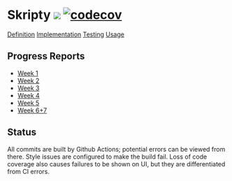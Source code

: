 # Skripty ![](https://github.com/bensku/skripty/workflows/Java%20CI/badge.svg) [![codecov](https://codecov.io/gh/bensku/skripty/branch/master/graph/badge.svg)](https://codecov.io/gh/bensku/skripty)
[Definition](docs/definition.md)
[Implementation](docs/implementation.md)
[Testing](docs/testing.md)
[Usage](docs/usage.md)

## Progress Reports
* [Week 1](https://github.com/bensku/skripty/blob/master/docs/week-1.md)
* [Week 2](https://github.com/bensku/skripty/blob/master/docs/week-2.md)
* [Week 3](https://github.com/bensku/skripty/blob/master/docs/week-3.md)
* [Week 4](https://github.com/bensku/skripty/blob/master/docs/week-4.md)
* [Week 5](https://github.com/bensku/skripty/blob/master/docs/week-5.md)
* [Week 6+7](https://github.com/bensku/skripty/blob/master/docs/week-7.md)

## Status
All commits are built by Github Actions; potential errors can be viewed from there.
Style issues are configured to make the build fail. Loss of code coverage also
causes failures to be shown on UI, but they are differentiated from CI errors.